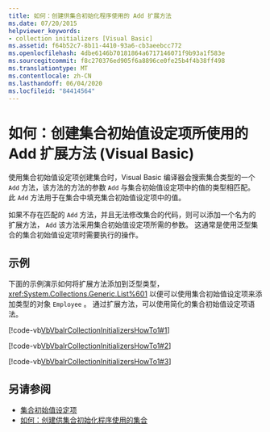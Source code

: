 ```yaml
---
title: 如何：创建供集合初始化程序使用的 Add 扩展方法
ms.date: 07/20/2015
helpviewer_keywords:
- collection initializers [Visual Basic]
ms.assetid: f64b52c7-8b11-4410-93a6-cb3aeebcc772
ms.openlocfilehash: 4dbe6146b70181864a6717146071f9b93a1f583e
ms.sourcegitcommit: f8c270376ed905f6a8896ce0fe25b4f4b38ff498
ms.translationtype: MT
ms.contentlocale: zh-CN
ms.lasthandoff: 06/04/2020
ms.locfileid: "84414564"
---
```

# <a name="how-to-create-an-add-extension-method-used-by-a-collection-initializer-visual-basic"></a>如何：创建集合初始值设定项所使用的 Add 扩展方法 (Visual Basic)
使用集合初始值设定项创建集合时，Visual Basic 编译器会搜索集合类型的一个 `Add` 方法，该方法的方法的参数 `Add` 与集合初始值设定项中的值的类型相匹配。 此 `Add` 方法用于在集合中填充集合初始值设定项中的值。  
  
 如果不存在匹配的 `Add` 方法，并且无法修改集合的代码，则可以添加一个名为的扩展方法， `Add` 该方法采用集合初始值设定项所需的参数。 这通常是使用泛型集合的集合初始值设定项时需要执行的操作。  
  
## <a name="example"></a>示例  
 下面的示例演示如何将扩展方法添加到泛型类型， <xref:System.Collections.Generic.List%601> 以便可以使用集合初始值设定项来添加类型的对象 `Employee` 。 通过扩展方法，可以使用简化的集合初始值设定项语法。  
  
 [!code-vb[VbVbalrCollectionInitializersHowTo1#1](~/samples/snippets/visualbasic/VS_Snippets_VBCSharp/VbVbalrCollectionInitializersHowTo1/VB/Module1.vb#1)]  
  
 [!code-vb[VbVbalrCollectionInitializersHowTo1#2](~/samples/snippets/visualbasic/VS_Snippets_VBCSharp/VbVbalrCollectionInitializersHowTo1/VB/Module1.vb#2)]  
  
 [!code-vb[VbVbalrCollectionInitializersHowTo1#3](~/samples/snippets/visualbasic/VS_Snippets_VBCSharp/VbVbalrCollectionInitializersHowTo1/VB/Module1.vb#3)]  
  
## <a name="see-also"></a>另请参阅

- [集合初始值设定项](index.md)
- [如何：创建供集合初始化程序使用的集合](how-to-create-a-collection-used-by-a-collection-initializer.md)
